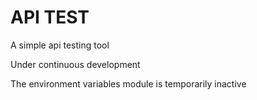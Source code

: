 # API TEST

A simple api testing tool

Under continuous development

The environment variables module is temporarily inactive